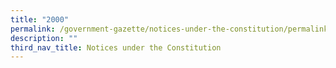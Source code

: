 ```yaml
---
title: "2000"
permalink: /government-gazette/notices-under-the-constitution/permalink/
description: ""
third_nav_title: Notices under the Constitution
---
```

